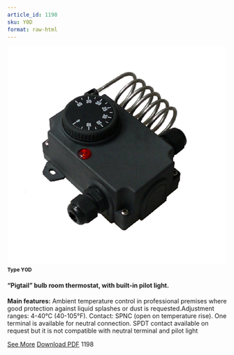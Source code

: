 ```yaml
---
article_id: 1198
sku: Y0D
format: raw-html
---
```

 <!--  <span class="tag-top">New</span> -->
 <img src="../new-images/Y0D.jpg" class="card-imgs mb-2">
 <small class="text-grey mb-2"><b>Type Y0D</b> </small>
 <h4>&#x201C;Pigtail&#x201D; bulb room thermostat, with built-in pilot light.
 </h4>
 <p><b>Main features:</b> Ambient temperature control in professional premises where good protection against liquid splashes or dust is requested.Adjustment ranges: 4-40&#xB0;C (40-105&#xB0;F). Contact: SPNC (open on temperature rise). One terminal is available for neutral connection. SPDT contact available on request but it is not compatible with neutral terminal and pilot light</p>
 <div class="btns">
 <a href="y0d.html" class="btn-red">See More</a>
 <a href="pdf/Y0D-EN-20150717.pdf" target="_blank" class="btn-red">Download PDF</a>
 <!-- <a href="javascript:void(0);" class="access-link"> Access full catalogue <i class="fa fa-external-link" aria-hidden="true"></i> </a> -->
 <span class="number-btn">1198</span>
 </div>
 